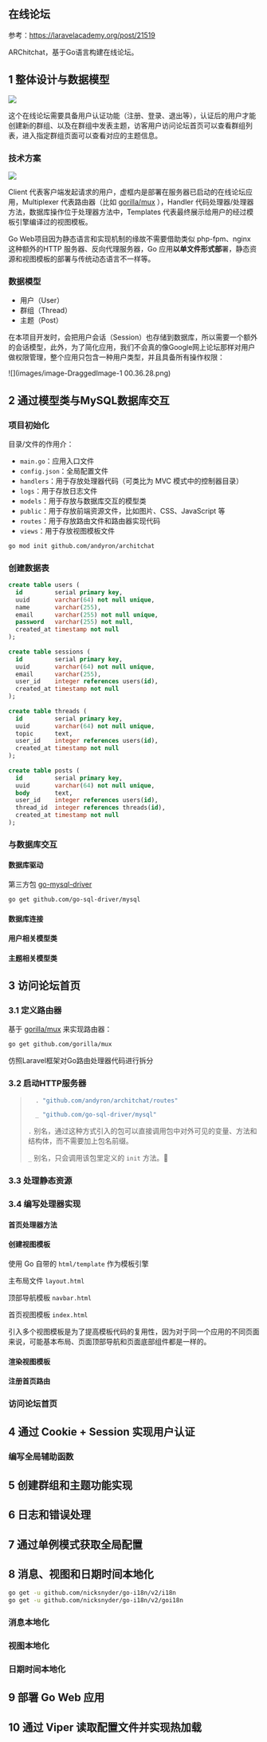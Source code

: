 在线论坛
----

参考：https://laravelacademy.org/post/21519

ARChitchat，基于Go语言构建在线论坛。

## 1 整体设计与数据模型

![](images/image-15850625575141.jpg)

这个在线论坛需要具备用户认证功能（注册、登录、退出等），认证后的用户才能创建新的群组、以及在群组中发表主题，访客用户访问论坛首页可以查看群组列表，进入指定群组页面可以查看对应的主题信息。



### 技术方案

![](images/image-20240519003616881.png)

Client 代表客户端发起请求的用户，虚框内是部署在服务器已启动的在线论坛应用，Multiplexer 代表路由器（比如 [gorilla/mux](https://github.com/gorilla/mux) ），Handler 代码处理器/处理器方法，数据库操作位于处理器方法中，Templates 代表最终展示给用户的经过模板引擎编译过的视图模板。

Go Web项目因为静态语言和实现机制的缘故不需要借助类似 php-fpm、nginx 这种额外的HTTP 服务器、反向代理服务器，Go 应用**以单文件形式部**署，静态资源和视图模板的部署与传统动态语言不一样等。

### 数据模型

- 用户（User）
- 群组（Thread）
- 主题（Post）



在本项目开发时，会把用户会话（Session）也存储到数据库，所以需要一个额外的会话模型，此外，为了简化应用，我们不会真的像Google网上论坛那样对用户做权限管理，整个应用只包含一种用户类型，并且具备所有操作权限：

![](images/image-DraggedImage-1 00.36.28.png)



## 2 通过模型类与MySQL数据库交互

### 项目初始化

目录/文件的作用介：

- `main.go`：应用入口文件
- `config.json`：全局配置文件
- `handlers`：用于存放处理器代码（可类比为 MVC 模式中的控制器目录）
- `logs`：用于存放日志文件
- `models`：用于存放与数据库交互的模型类
- `public`：用于存放前端资源文件，比如图片、CSS、JavaScript 等
- `routes`：用于存放路由文件和路由器实现代码
- `views`：用于存放视图模板文件





```sh
go mod init github.com/andyron/architchat
```



### 创建数据表

```sql
create table users (
  id         serial primary key,
  uuid       varchar(64) not null unique,
  name       varchar(255),
  email      varchar(255) not null unique,
  password   varchar(255) not null,
  created_at timestamp not null
);
    
create table sessions (
  id         serial primary key,
  uuid       varchar(64) not null unique,
  email      varchar(255),
  user_id    integer references users(id),
  created_at timestamp not null
);
    
create table threads (
  id         serial primary key,
  uuid       varchar(64) not null unique,
  topic      text,
  user_id    integer references users(id),
  created_at timestamp not null
);
    
create table posts (
  id         serial primary key,
  uuid       varchar(64) not null unique,
  body       text,
  user_id    integer references users(id),
  thread_id  integer references threads(id),
  created_at timestamp not null
);
```



### 与数据库交互

#### 数据库驱动

第三方包 [go-mysql-driver](https://github.com/go-sql-driver/mysql) 

```sh
go get github.com/go-sql-driver/mysql
```

#### 数据库连接



#### 用户相关模型类



#### 主题相关模型类





## 3 访问论坛首页

### 3.1 定义路由器

基于 [gorilla/mux](https://github.com/gorilla/mux) 来实现路由器：

```sh
go get github.com/gorilla/mux
```

仿照Laravel框架对Go路由处理器代码进行拆分



### 3.2 启动HTTP服务器



> ```go
> 	. "github.com/andyron/architchat/routes"
> 
> 	_ "github.com/go-sql-driver/mysql"
> ```
>
>  `.` 别名，通过这种方式引入的包可以直接调用包中对外可见的变量、方法和结构体，而不需要加上包名前缀。
>
>  `_` 别名，只会调用该包里定义的 `init` 方法。🔖



### 3.3 处理静态资源



### 3.4 编写处理器实现



#### 首页处理器方法

#### 创建视图模板

使用 Go 自带的 `html/template` 作为模板引擎

主布局文件 `layout.html`

顶部导航模板 `navbar.html`

首页视图模板 `index.html`



引入多个视图模板是为了提高模板代码的复用性，因为对于同一个应用的不同页面来说，可能基本布局、页面顶部导航和页面底部组件都是一样的。

#### 渲染视图模板



#### 注册首页路由

### 访问论坛首页



## 4 通过 Cookie + Session 实现用户认证

### 编写全局辅助函数



## 5 创建群组和主题功能实现



## 6 日志和错误处理



## 7 通过单例模式获取全局配置



## 8 消息、视图和日期时间本地化



```sh
go get -u github.com/nicksnyder/go-i18n/v2/i18n
go get -u github.com/nicksnyder/go-i18n/v2/goi18n
```

### 消息本地化



### 视图本地化



### 日期时间本地化





## 9 部署 Go Web 应用



## 10 通过 Viper 读取配置文件并实现热加载






